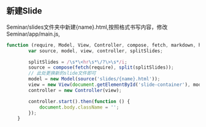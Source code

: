 ## 新建Slide

Seminar/slides文件夹中新建{name}.html,按照格式书写内容，修改Seminar/app/main.js,

```javascript
function (require, Model, View, Controller, compose, fetch, markdown, highlight, split) {
		var source, model, view, controller, splitSlides;

		splitSlides = /\s*\<hr\s*\/?\>\s*/i;
		source = compose(fetch(require), split(splitSlides));
		// 此处更换新的slide文件即可
		model = new Model(source('slides/{name}.html'));
		view = new View(document.getElementById('slide-container'), model);
		controller = new Controller(view);

		controller.start().then(function () {
			document.body.className = '';
		});
	}
```
